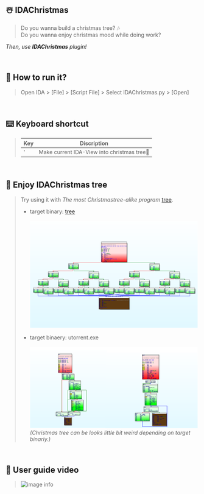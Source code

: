 ## ☃️ IDAChristmas
> Do you wanna build a christmas tree? 🎶  
> Do you wanna enjoy christmas mood while doing work? 

*Then, use **IDAChristmas** plugin!*

<br>

## 📁 How to run it? 
> Open IDA > [File] > [Script File] > Select IDAChristmas.py > [Open]

<br>

## ⌨️ Keyboard shortcut
> | Key | Discription | 
>|-----|-------------|
>|  '  |Make current IDA-View into christmas tree🎄 | 

<br>

## 🎄 Enjoy IDAChristmas tree

> Try using it with *The most Christmastree-alike program* [tree](./sample/tree.c).  
> * target binary: [tree](./sample/tree.c) <br>  
> ![image info](./image/tree.png)  
>   
> * target binaery: utorrent.exe <br>  
> ![image info](./image/torrent.png)
> *(Christmas tree can be looks little bit weird depending on target binariy.)*

<br> 

## 🎥 User guide video 

> ![image info](./image/tree_short.gif)
